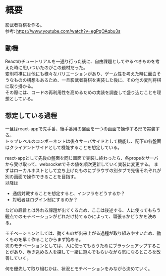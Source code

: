 # 概要
影武者将棋を作る。  
参考: https://www.youtube.com/watch?v=egPqOAqbu3s

## 動機
Reactのチュートリアルを一通り行った後に、自由課題としてやるべきものを考えた時に思いついたのがこの題材だった。  
変則将棋には他にも様々なバリエーションがあり、ゲーム性を考えた時に面白そうなものの構想もあるため、一旦影武者将棋を実装した後に、その他の変則将棋に取り掛かる。  
その際には、コードの再利用性を高めるための実装を調査して盛り込むことを理想としている。  

## 想定している過程
一旦はreact-appで先手番、後手番用の盤面を一つの画面で操作する形で実装する。  
トップレベルのコンポーネントは後々サーバサイドとして機能し、配下の各盤面はクライアントサイドとして機能することを想定している。  
  
react-appとして先後の盤面を同じ画面で実装し終わったら、各propsをサーバから受け取って、websocketでその値を順次更新していく実装に変更する。
まずはローカルホストとして立ち上げたものにブラウザの別タブで先後それぞれが別の画面で操作できることを目指す。  
以降は
- 通信対戦することを想定すると、インフラをどうするか？
- 対戦者はログイン制にするのか？

などの趣旨とは外れる課題が出てくるため、ここは後述する、人に使ってもらう観点でのモチベーションがどれだけ持てるかによって、頑張るかどうかを決める。
  
モチベーションとしては、動くものが出来上がる過程が取り組みやすいため、動くものを早く作ることからまず始める。  
次のモチベーションとしては、人に使ってもらうためにブラッシュアップすることがあり、巻き込める人を探して一緒に遊んでもらいながら気になるところを改善していく。  
  
何を優先して取り組むかは、状況とモチベーションをみながら決めていく。
